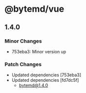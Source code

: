 # @bytemd/vue

## 1.4.0
### Minor Changes

- 753eba3: Minor version up

### Patch Changes

- Updated dependencies [753eba3]
- Updated dependencies [fd7dc5f]
  - bytemd@1.4.0

